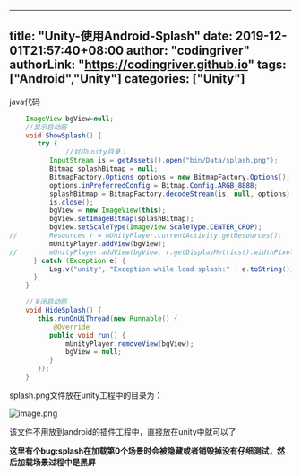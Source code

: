 ﻿
---
title: "Unity-使用Android-Splash"
date: 2019-12-01T21:57:40+08:00
author: "codingriver"
authorLink: "https://codingriver.github.io"
tags: ["Android","Unity"]
categories: ["Unity"]
---

<!--more-->


java代码
``` java
	ImageView bgView=null;
	//显示启动图 
	void ShowSplash() {
	   try {
              //对应unity目录：
	      InputStream is = getAssets().open("bin/Data/splash.png");
	      Bitmap splashBitmap = null;
	      BitmapFactory.Options options = new BitmapFactory.Options();
	      options.inPreferredConfig = Bitmap.Config.ARGB_8888;
	      splashBitmap = BitmapFactory.decodeStream(is, null, options);
	      is.close();
	      bgView = new ImageView(this);
	      bgView.setImageBitmap(splashBitmap);
	      bgView.setScaleType(ImageView.ScaleType.CENTER_CROP);
//	      Resources r = mUnityPlayer.currentActivity.getResources();
	      mUnityPlayer.addView(bgView);	      
//	      mUnityPlayer.addView(bgView, r.getDisplayMetrics().widthPixels, r.getDisplayMetrics().heightPixels);
	  } catch (Exception e) {
	      Log.v("unity", "Exception while load splash:" + e.toString());
	  }
	}

	//关闭启动图 
	void HideSplash() {
	   this.runOnUiThread(new Runnable() {
		   @Override
	      public void run() {
	    	  mUnityPlayer.removeView(bgView);
	          bgView = null;
	      }
	   });
	}
```
splash.png文件放在unity工程中的目录为：

![image.png](https://cdn.jsdelivr.net/gh/codingriver/cdn/texs/1095643-786f1cf1a75de54d.png)  

该文件不用放到android的插件工程中，直接放在unity中就可以了

**这里有个bug:splash在加载第0个场景时会被隐藏或者销毁掉没有仔细测试，然后加载场景过程中是黑屏**

